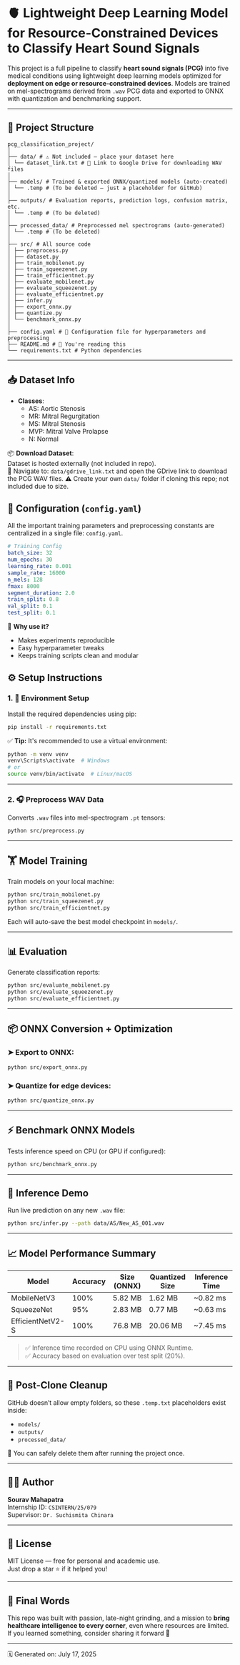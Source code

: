 # 🫀 Lightweight Deep Learning Model for Resource-Constrained Devices to Classify Heart Sound Signals

This project is a full pipeline to classify **heart sound signals (PCG)** into five medical conditions using lightweight deep learning models optimized for **deployment on edge or resource-constrained devices**. Models are trained on mel-spectrograms derived from `.wav` PCG data and exported to ONNX with quantization and benchmarking support.

---

## 📂 Project Structure

```
pcg_classification_project/
│
├── data/ # ⚠️ Not included — place your dataset here
│ └── dataset_link.txt # 🔗 Link to Google Drive for downloading WAV files
│
├── models/ # Trained & exported ONNX/quantized models (auto-created)
│ └── .temp # (To be deleted — just a placeholder for GitHub)
│
├── outputs/ # Evaluation reports, prediction logs, confusion matrix, etc.
│ └── .temp # (To be deleted)
│
├── processed_data/ # Preprocessed mel spectrograms (auto-generated)
│ └── .temp # (To be deleted)
│
├── src/ # All source code
│ ├── preprocess.py
│ ├── dataset.py
│ ├── train_mobilenet.py
│ ├── train_squeezenet.py
│ ├── train_efficientnet.py
│ ├── evaluate_mobilenet.py
│ ├── evaluate_squeezenet.py
│ ├── evaluate_efficientnet.py
│ ├── infer.py
│ ├── export_onnx.py
│ ├── quantize.py
│ └── benchmark_onnx.py
│
├── config.yaml # 🧠 Configuration file for hyperparameters and preprocessing
├── README.md # 📄 You're reading this
└── requirements.txt # Python dependencies
```

---

## 📥 Dataset Info

- **Classes**:
  - AS: Aortic Stenosis
  - MR: Mitral Regurgitation
  - MS: Mitral Stenosis
  - MVP: Mitral Valve Prolapse
  - N: Normal

📦 **Download Dataset**:  
Dataset is hosted externally (not included in repo).  
📁 Navigate to: `data/gdrive_link.txt` and open the GDrive link to download the PCG WAV files.
⚠️ Create your own `data/` folder if cloning this repo; not included due to size.

## 🔧 Configuration (`config.yaml`)

All the important training parameters and preprocessing constants are centralized in a single file: `config.yaml`.

```yaml
# Training Config
batch_size: 32
num_epochs: 30
learning_rate: 0.001
sample_rate: 16000
n_mels: 128
fmax: 8000
segment_duration: 2.0
train_split: 0.8
val_split: 0.1
test_split: 0.1
```

📌 **Why use it?**
- Makes experiments reproducible
- Easy hyperparameter tweaks
- Keeps training scripts clean and modular

## ⚙️ Setup Instructions

### 1. 🔧 Environment Setup

Install the required dependencies using pip:

```bash
pip install -r requirements.txt
```

✅ **Tip:** It's recommended to use a virtual environment:

```bash
python -m venv venv
venv\Scripts\activate  # Windows
# or
source venv/bin/activate  # Linux/macOS
```

---

### 2. 🎧 Preprocess WAV Data

Converts `.wav` files into mel-spectrogram `.pt` tensors:

```bash
python src/preprocess.py
```

---

## 🏋️ Model Training

Train models on your local machine:

```bash
python src/train_mobilenet.py
python src/train_squeezenet.py
python src/train_efficientnet.py
```

Each will auto-save the best model checkpoint in `models/`.

---

## 📊 Evaluation

Generate classification reports:

```bash
python src/evaluate_mobilenet.py
python src/evaluate_squeezenet.py
python src/evaluate_efficientnet.py
```

---

## 📦 ONNX Conversion + Optimization

### ➤ Export to ONNX:

```bash
python src/export_onnx.py
```

### ➤ Quantize for edge devices:

```bash
python src/quantize_onnx.py
```

---

## ⚡ Benchmark ONNX Models

Tests inference speed on CPU (or GPU if configured):

```bash
python src/benchmark_onnx.py
```

---

## 🧠 Inference Demo

Run live prediction on any new `.wav` file:

```bash
python src/infer.py --path data/AS/New_AS_001.wav
```

---

## 📈 Model Performance Summary

| Model            | Accuracy | Size (ONNX) | Quantized Size | Inference Time |
|------------------|----------|-------------|----------------|----------------|
| MobileNetV3      | 100%     | 5.82 MB     | 1.62 MB        | ~0.82 ms       |
| SqueezeNet       | 95%      | 2.83 MB     | 0.77 MB        | ~0.63 ms       |
| EfficientNetV2-S | 100%     | 76.8 MB     | 20.06 MB       | ~7.45 ms       |

> ✅ Inference time recorded on CPU using ONNX Runtime.  
> ✅ Accuracy based on evaluation over test split (20%).

---

## 🧼 Post-Clone Cleanup

GitHub doesn’t allow empty folders, so these `.temp.txt` placeholders exist inside:
- `models/`
- `outputs/`
- `processed_data/`

🔹 You can safely delete them after running the project once.

---

## 👨‍💻 Author

**Sourav Mahapatra**  
Internship ID: `CSINTERN/25/079`  
Supervisor: `Dr. Suchismita Chinara`

---

## 📃 License

MIT License — free for personal and academic use.  
Just drop a star ⭐ if it helped you!

---

## 💬 Final Words

This repo was built with passion, late-night grinding, and a mission to **bring healthcare intelligence to every corner**, even where resources are limited. If you learned something, consider sharing it forward 💖

---

🗓️ Generated on: July 17, 2025
